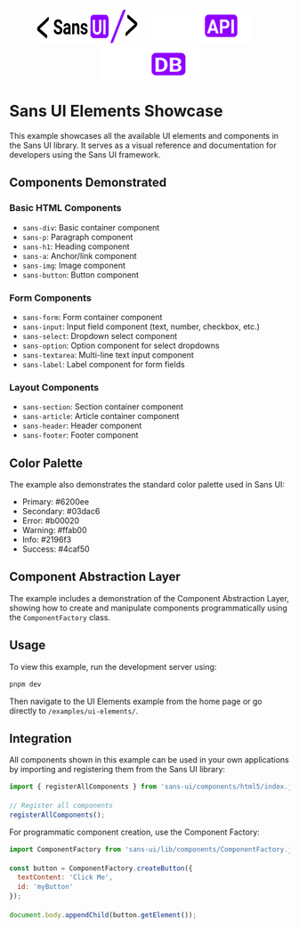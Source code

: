 <p align="center">
  <img src="../../static/logos/ui/logo.sans-ui.svg" alt="Sans UI Logo" width="180" height="60" style="margin-right: 20px;" />
  <img src="../../static/logos/api/logo.sans-api.white.svg" alt="Sans API Logo" width="180" height="60" style="margin-right: 20px;" />
  <img src="../../static/logos/db/logo.sans-db.white.svg" alt="Sans DB Logo" width="180" height="60" />
</p>

# Sans UI Elements Showcase

This example showcases all the available UI elements and components in the Sans UI library. It serves as a visual reference and documentation for developers using the Sans UI framework.

## Components Demonstrated

### Basic HTML Components
- `sans-div`: Basic container component
- `sans-p`: Paragraph component
- `sans-h1`: Heading component
- `sans-a`: Anchor/link component
- `sans-img`: Image component
- `sans-button`: Button component

### Form Components
- `sans-form`: Form container component
- `sans-input`: Input field component (text, number, checkbox, etc.)
- `sans-select`: Dropdown select component
- `sans-option`: Option component for select dropdowns
- `sans-textarea`: Multi-line text input component
- `sans-label`: Label component for form fields

### Layout Components
- `sans-section`: Section container component
- `sans-article`: Article container component
- `sans-header`: Header component
- `sans-footer`: Footer component

## Color Palette
The example also demonstrates the standard color palette used in Sans UI:
- Primary: #6200ee
- Secondary: #03dac6
- Error: #b00020
- Warning: #ffab00
- Info: #2196f3
- Success: #4caf50

## Component Abstraction Layer
The example includes a demonstration of the Component Abstraction Layer, showing how to create and manipulate components programmatically using the `ComponentFactory` class.

## Usage
To view this example, run the development server using:

```bash
pnpm dev
```

Then navigate to the UI Elements example from the home page or go directly to `/examples/ui-elements/`.

## Integration
All components shown in this example can be used in your own applications by importing and registering them from the Sans UI library:

```javascript
import { registerAllComponents } from 'sans-ui/components/html5/index.js';

// Register all components
registerAllComponents();
```

For programmatic component creation, use the Component Factory:

```javascript
import ComponentFactory from 'sans-ui/lib/components/ComponentFactory.js';

const button = ComponentFactory.createButton({
  textContent: 'Click Me',
  id: 'myButton'
});

document.body.appendChild(button.getElement());
```
